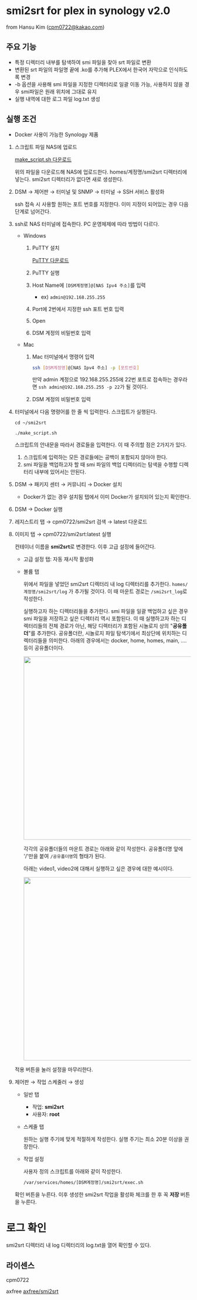 # smi2srt for plex in synology v2.0

from Hansu Kim (cpm0722@kakao.com)

## 주요 기능
- 특정 디렉터리 내부를 탐색하여 smi 파일을 찾아 srt 파일로 변환
- 변환된 srt 파일의 파일명 끝에 .ko를 추가해 PLEX에서 한국어 자막으로 인식하도록 변경
- -b 옵션을 사용해 smi 파일을 지정한 디렉터리로 일괄 이동 가능, 사용하지 않을 경우 smi파일은 원래 위치에 그대로 유지
- 실행 내역에 대한 로그 파일 log.txt 생성

## 실행 조건
- Docker 사용이 가능한 Synology 제품

1. 스크립트 파일 NAS에 업로드

    [make_script.sh 다운로드](https://github.com/cpm0722/smi2srt/raw/main/make_script.sh)

    위의 파일을 다운로드해 NAS에 업로드한다. homes/계정명/smi2srt 디렉터리에 넣는다. smi2srt 디렉터리가 없다면 새로 생성한다.

2. DSM → 제어판 → 터미널 및 SNMP → 터미널 → SSH 서비스 활성화

    ssh 접속 시 사용할 원하는 포트 번호를 지정한다. 이미 지정이 되어있는 경우 다음 단계로 넘어간다.

3. ssh로 NAS 터미널에 접속한다. PC 운영체제에 따라 방법이 다르다.
    - Windows
        1. PuTTY 설치

            [PuTTY 다운로드](https://www.chiark.greenend.org.uk/~sgtatham/putty/latest.html)

        2. PuTTY 실행
        3. Host Name에 `[DSM계정명]@[NAS Ipv4 주소]`를 입력
            - ex) `admin@192.168.255.255`
        4. Port에 2번에서 지정한 ssh 포트 번호 입력
        5. Open
        6. DSM 계정의 비밀번호 입력

    - Mac
        1. Mac 터미널에서 명령어 입력

            ```bash
            ssh [DSM계정명]@[NAS Ipv4 주소] -p [포트번호]
            ```

            만약 admin 계정으로 192.168.255.255에 22번 포트로 접속하는 경우라면 `ssh admin@192.168.255.255 -p 22`가 될 것이다.

        2. DSM 계정의 비밀번호 입력


4. 터미널에서 다음 명령어를 한 줄 씩 입력한다. 스크립트가 실행된다.

    ```
    cd ~/smi2srt

    ./make_script.sh
    ```

    스크립트의 안내문을 따라서 경로들을 입력한다. 이 때 주의할 점은 2가지가 있다.

    1. 스크립트에 입력하는 모든 경로들에는 공백이 포함되지 않아야 한다.
    2. smi 파일을 백업하고자 할 때 smi 파일의 백업 디렉터리는 탐색을 수행할 디렉터리 내부에 있어서는 안된다.
5. DSM → 패키지 센터 → 커뮤니티 → Docker 설치
    - Docker가 없는 경우 설치됨 탭에서 이미 Docker가 설치되어 있는지 확인한다.
6. DSM → Docker 실행
7. 레지스트리 탭 → cpm0722/smi2srt 검색 → latest 다운로드
8. 이미지 탭 → cpm0722/smi2srt:latest 실행

    컨테이너 이름을 **smi2srt**로 변경한다. 이후 고급 설정에 들어간다.

    - 고급 설정 탭: 자동 재시작 활성화
    - 볼륨 탭

        위에서 파일을 넣었던 smi2srt 디렉터리 내 log 디렉터리를 추가한다. `homes/계정명/smi2srt/log` 가 추가될 것이다. 이 때 마운트 경로는 `/smi2srt_log`로 작성한다.

        실행하고자 하는 디렉터리들을 추가한다. smi 파일을 일괄 백업하고 싶은 경우 smi 파일을 저장하고 싶은 디렉터리 역시 포함된다. 이 때 실행하고자 하는 디렉터리들의 전체 경로가 아닌, 해당 디렉터리가 포함된 시놀로지 상의 "**공유폴더**"를 추가한다. 공유폴더란, 시놀로지 파일 탐색기에서 최상단에 위치하는 디렉터리들을 의미한다. 아래의 경우에서는 docker, home, homes, main, .... 등이 공유폴더이다.

        <img src="https://user-images.githubusercontent.com/18459502/104104561-3df29680-52ec-11eb-91a5-014724c26dca.jpg" height="500">

        각각의 공유폴더들의 마운트 경로는 아래와 같이 작성한다. 공유폴더명 앞에 '/'만을 붙여 `/공유폴더명`의 형태가 된다.

        아래는 video1, video2에 대해서 실행하고 싶은 경우에 대한 예시이다.

        <img src="https://user-images.githubusercontent.com/18459502/104104565-434fe100-52ec-11eb-9b7b-de0ff7ca6d4f.jpg" height="500">

    적용 버튼을 눌러 설정을 마무리한다.

9. 제어판 → 작업 스케줄러 → 생성
    - 일반 탭
        - 작업: **smi2srt**
        - 사용자: **root**
    - 스케줄 탭

        원하는 실행 주기에 맞게 적절하게 작성한다. 실행 주기는 최소 20분 이상을 권장한다.

    - 작업 설정

        사용자 정의 스크립트를 아래와 같이 작성한다.

        ```bash
        /var/services/homes/[DSM계정명]/smi2srt/exec.sh
        ```

    확인 버튼을 누른다. 이후 생성한 smi2srt 작업을 활성화 체크를 한 후 꼭 **저장** 버튼을 누른다.

# 로그 확인

smi2srt 디렉터리 내 log 디렉터리의 log.txt을 열어 확인할 수 있다.

## 라이센스
    
cpm0722

axfree [axfree/smi2srt](https://github.com/axfree/smi2srt)
